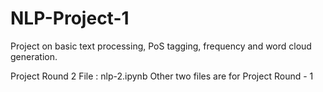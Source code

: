 # NLP-Project-1
Project on basic text processing, PoS tagging, frequency and word cloud generation.

Project Round 2 File : nlp-2.ipynb
Other two files are for Project Round - 1
